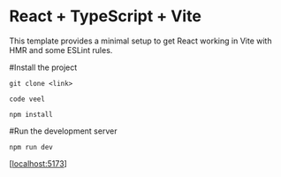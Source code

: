 # React + TypeScript + Vite

This template provides a minimal setup to get React working in Vite with HMR and some ESLint rules.

#Install the project
```
git clone <link>

code veel

npm install
```
#Run the development server

```
npm run dev
```
[[localhost:5173](http://localhost:5173/)]
